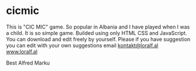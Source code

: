 # cicmic
This is "CIC MIC" game. So popular in Albania and  I have played when I was a child.
It is so simple game.
Builded using only HTML CSS and JavaScript.
You can download and edit freely by yourself.
Please if you have suggestion you can edit with your own suggestions
email kontakt@loralf.al
www.loralf.al

Best 
Alfred Marku
